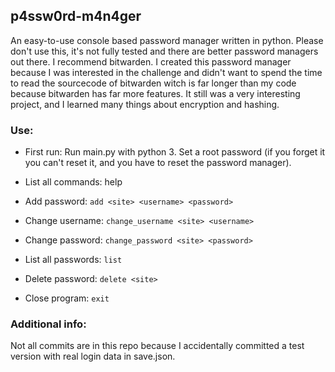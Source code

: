 ## p4ssw0rd-m4n4ger
An easy-to-use console based password manager written in python. Please don't use this, it's not fully tested and there are better password managers out there. I recommend bitwarden. I created this password manager because I was interested in the challenge and didn't want to spend the time to read the sourcecode of bitwarden witch is far longer than my code because bitwarden has far more features. It still was a very interesting project, and I learned many things about encryption and hashing.

### Use:

- First run: Run main.py with python 3. Set a root password (if you forget it you can't reset it, and you have to reset the password manager). 

- List all commands: help

- Add password: `add <site> <username> <password>`

- Change username: `change_username <site> <username>`

- Change password: `change_password <site> <password>`

- List all passwords: `list`

- Delete password: `delete <site>`

- Close program: `exit`

### Additional info:
Not all commits are in this repo because I accidentally committed a test version with real login data in save.json.

